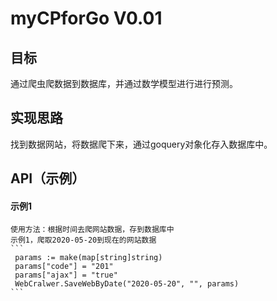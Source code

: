 # myCPforGo V0.01
## 目标
通过爬虫爬数据到数据库，并通过数学模型进行进行预测。
## 实现思路
找到数据网站，将数据爬下来，通过goquery对象化存入数据库中。
## API（示例）
#### 示例1
    使用方法：根据时间去爬网站数据，存到数据库中
    示例1，爬取2020-05-20到现在的网站数据
    ```
     params := make(map[string]string)
	 params["code"] = "201"
	 params["ajax"] = "true"
	 WebCralwer.SaveWebByDate("2020-05-20", "", params)
    ```
